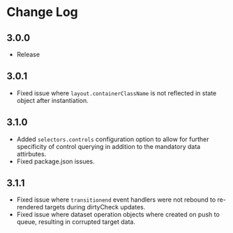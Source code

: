Change Log
==========

## 3.0.0

- Release

## 3.0.1

- Fixed issue where `layout.containerClassName` is not reflected in state object after instantiation.

## 3.1.0

- Added `selectors.controls` configuration option to allow for further specificity of control querying
in addition to the mandatory data attirbutes.
- Fixed package.json issues.

## 3.1.1

- Fixed issue where `transitionend` event handlers were not rebound to re-rendered targets during dirtyCheck updates.
- Fixed issue where dataset operation objects where created on push to queue, resulting in corrupted target data.